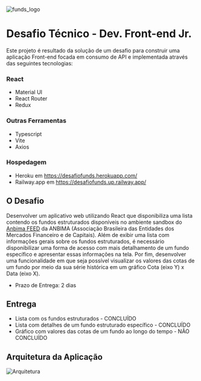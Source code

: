 ![funds_logo](https://github.com/Yvson/VBIDesafio/blob/main/Logo_Github.png)

# Desafio Técnico - Dev. Front-end Jr.

Este projeto é resultado da solução de um desafio para construir uma aplicação Front-end focada em consumo de API e implementada através das seguintes tecnologias:

### React

- Material UI
- React Router
- Redux

### Outras Ferramentas
- Typescript
- Vite
- Axios

### Hospedagem
- Heroku em https://desafiofunds.herokuapp.com/
- Railway.app em https://desafiofunds.up.railway.app/


## O Desafio
Desenvolver um aplicativo web utilizando React que disponibiliza uma lista contendo os fundos estruturados disponı́veis no ambiente sandbox do [Anbima FEED] da ANBIMA (Associação Brasileira das Entidades dos Mercados Financeiro e de Capitais). Além de exibir uma lista com informações gerais sobre os fundos estruturados, é necessário disponibilizar uma forma de acesso com mais detalhamento de um fundo específico e apresentar essas informações na tela. Por fim, desenvolver uma funcionalidade em que seja possível visualizar os valores das cotas de um fundo por meio da sua série histórica em um gráfico Cota (eixo Y) x Data (eixo X).

- Prazo de Entrega: 2 dias

## Entrega

- Lista com os fundos estruturados - CONCLUÍDO
- Lista com detalhes de um fundo estruturado específico - CONCLUÍDO
- Gráfico com valores das cotas de um fundo ao longo do tempo - NÃO CONCLUÍDO


## Arquitetura da Aplicação

![Arquitetura](https://github.com/Yvson/VBIDesafio/blob/main/arquitetura.png)

[Anbima FEED]: <https://feed.anbima.com.br/>